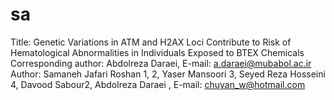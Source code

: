 # sa
Title:  Genetic Variations in ATM and H2AX Loci Contribute to Risk of Hematological Abnormalities in Individuals Exposed to BTEX Chemicals
Corresponding author: Abdolreza Daraei, E-mail: a.daraei@mubabol.ac.ir
Author: Samaneh Jafari Roshan 1, 2, Yaser Mansoori 3, Seyed Reza Hosseini 4, Davood Sabour2, Abdolreza Daraei , E-mail: chuyan_w@hotmail.com
